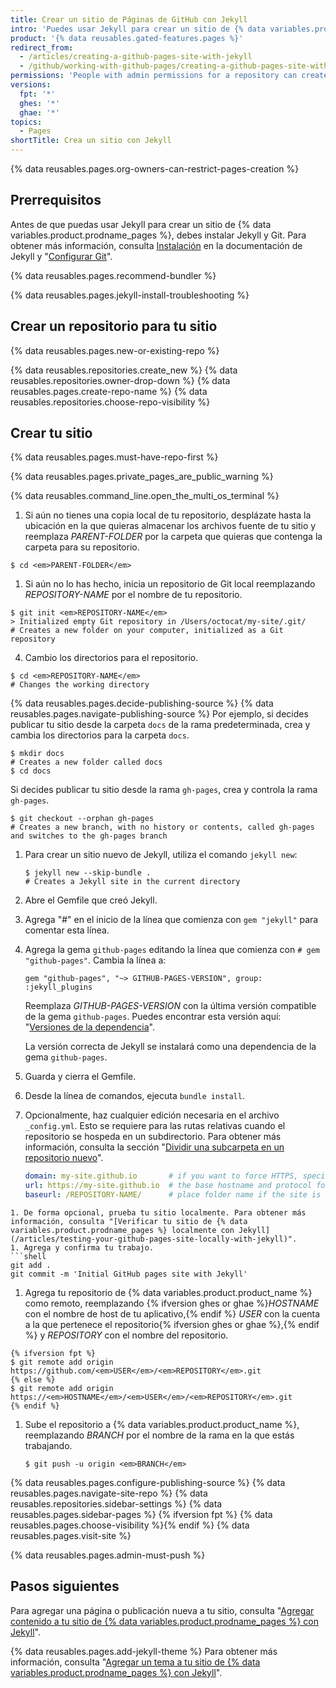 ```yaml
---
title: Crear un sitio de Páginas de GitHub con Jekyll
intro: 'Puedes usar Jekyll para crear un sitio de {% data variables.product.prodname_pages %} en un repositorio nuevo o existente.'
product: '{% data reusables.gated-features.pages %}'
redirect_from:
  - /articles/creating-a-github-pages-site-with-jekyll
  - /github/working-with-github-pages/creating-a-github-pages-site-with-jekyll
permissions: 'People with admin permissions for a repository can create a {% data variables.product.prodname_pages %} site with Jekyll.'
versions:
  fpt: '*'
  ghes: '*'
  ghae: '*'
topics:
  - Pages
shortTitle: Crea un sitio con Jekyll
---
```


{% data reusables.pages.org-owners-can-restrict-pages-creation %}

## Prerrequisitos

Antes de que puedas usar Jekyll para crear un sitio de {% data variables.product.prodname_pages %}, debes instalar Jekyll y Git. Para obtener más información, consulta [Instalación](https://jekyllrb.com/docs/installation/) en la documentación de Jekyll y "[Configurar Git](/articles/set-up-git)".

{% data reusables.pages.recommend-bundler %}

{% data reusables.pages.jekyll-install-troubleshooting %}

## Crear un repositorio para tu sitio

{% data reusables.pages.new-or-existing-repo %}

{% data reusables.repositories.create_new %}
{% data reusables.repositories.owner-drop-down %}
{% data reusables.pages.create-repo-name %}
{% data reusables.repositories.choose-repo-visibility %}

## Crear tu sitio

{% data reusables.pages.must-have-repo-first %}

{% data reusables.pages.private_pages_are_public_warning %}

{% data reusables.command_line.open_the_multi_os_terminal %}
1. Si aún no tienes una copia local de tu repositorio, desplázate hasta la ubicación en la que quieras almacenar los archivos fuente de tu sitio y reemplaza _PARENT-FOLDER_ por la carpeta que quieras que contenga la carpeta para su repositorio.
  ```shell
  $ cd <em>PARENT-FOLDER</em>
  ```
1. Si aún no lo has hecho, inicia un repositorio de Git local reemplazando _REPOSITORY-NAME_ por el nombre de tu repositorio.
  ```shell
  $ git init <em>REPOSITORY-NAME</em>
  > Initialized empty Git repository in /Users/octocat/my-site/.git/
  # Creates a new folder on your computer, initialized as a Git repository
  ```
  4. Cambio los directorios para el repositorio.
  ```shell
  $ cd <em>REPOSITORY-NAME</em>
  # Changes the working directory
  ```
{% data reusables.pages.decide-publishing-source %}
{% data reusables.pages.navigate-publishing-source %}
  Por ejemplo, si decides publicar tu sitio desde la carpeta `docs` de la rama predeterminada, crea y cambia los directorios para la carpeta `docs`.
 ```shell
 $ mkdir docs
 # Creates a new folder called docs
 $ cd docs
 ```
 Si decides publicar tu sitio desde la rama `gh-pages`, crea y controla la rama `gh-pages`.
 ```shell
 $ git checkout --orphan gh-pages
 # Creates a new branch, with no history or contents, called gh-pages and switches to the gh-pages branch
 ```
1. Para crear un sitio nuevo de Jekyll, utiliza el comando `jekyll new`:
   ```shell
   $ jekyll new --skip-bundle .
   # Creates a Jekyll site in the current directory
   ```
1. Abre el Gemfile que creó Jekyll.
1. Agrega "#" en el inicio de la línea que comienza con `gem "jekyll"` para comentar esta línea.
1. Agrega la gema `github-pages` editando la línea que comienza con `# gem "github-pages"`. Cambia la línea a:

   ```shell
   gem "github-pages", "~> GITHUB-PAGES-VERSION", group: :jekyll_plugins
   ```

   Reemplaza _GITHUB-PAGES-VERSION_ con la última versión compatible de la gema `github-pages`. Puedes encontrar esta versión aquí: "[Versiones de la dependencia](https://pages.github.com/versions/)".

   La versión correcta de Jekyll se instalará como una dependencia de la gema `github-pages`.
1. Guarda y cierra el Gemfile.
1. Desde la línea de comandos, ejecuta `bundle install`.
1. Opcionalmente, haz cualquier edición necesaria en el archivo `_config.yml`. Esto se requiere para las rutas relativas cuando el repositorio se hospeda en un subdirectorio.  Para obtener más información, consulta la sección "[Dividir una subcarpeta en un repositorio nuevo](/github/getting-started-with-github/using-git/splitting-a-subfolder-out-into-a-new-repository)".
   ```yml
   domain: my-site.github.io       # if you want to force HTTPS, specify the domain without the http at the start, e.g. example.com
   url: https://my-site.github.io  # the base hostname and protocol for your site, e.g. http://example.com
   baseurl: /REPOSITORY-NAME/      # place folder name if the site is served in a subfolder
  ```
1. De forma opcional, prueba tu sitio localmente. Para obtener más información, consulta "[Verificar tu sitio de {% data variables.product.prodname_pages %} localmente con Jekyll](/articles/testing-your-github-pages-site-locally-with-jekyll)".
1. Agrega y confirma tu trabajo.
```shell
git add .
git commit -m 'Initial GitHub pages site with Jekyll'
```
1. Agrega tu repositorio de {% data variables.product.product_name %} como remoto, reemplazando {% ifversion ghes or ghae %}_HOSTNAME_ con el nombre de host de tu aplicativo,{% endif %} _USER_ con la cuenta a la que pertenece el repositorio{% ifversion ghes or ghae %},{% endif %} y _REPOSITORY_ con el nombre del repositorio.
```shell
{% ifversion fpt %}
$ git remote add origin https://github.com/<em>USER</em>/<em>REPOSITORY</em>.git
{% else %}
$ git remote add origin https://<em>HOSTNAME</em>/<em>USER</em>/<em>REPOSITORY</em>.git
{% endif %}
```
1. Sube el repositorio a {% data variables.product.product_name %}, reemplazando _BRANCH_ por el nombre de la rama en la que estás trabajando.
   ```shell
   $ git push -u origin <em>BRANCH</em>
   ```
{% data reusables.pages.configure-publishing-source %}
{% data reusables.pages.navigate-site-repo %}
{% data reusables.repositories.sidebar-settings %}
{% data reusables.pages.sidebar-pages %}
{% ifversion fpt %}
{% data reusables.pages.choose-visibility %}{% endif %}
{% data reusables.pages.visit-site %}

{% data reusables.pages.admin-must-push %}

## Pasos siguientes

Para agregar una página o publicación nueva a tu sitio, consulta "[Agregar contenido a tu sitio de {% data variables.product.prodname_pages %} con Jekyll](/articles/adding-content-to-your-github-pages-site-using-jekyll)".

{% data reusables.pages.add-jekyll-theme %} Para obtener más información, consulta "[Agregar un tema a tu sitio de {% data variables.product.prodname_pages %} con Jekyll](/articles/adding-a-theme-to-your-github-pages-site-using-jekyll)".
